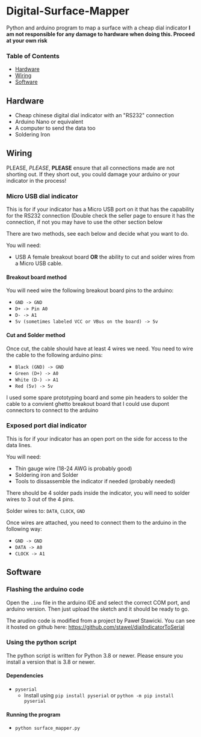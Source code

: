 # Digital-Surface-Mapper

Python and arduino program to map a surface with a cheap dial indicator
**I am not responsible for any damage to hardware when doing this. Proceed at your own risk**

### Table of Contents
- [Hardware](#hardware)
- [Wiring](#wiring)
- [Software](#software)

## Hardware

- Cheap chinese digital dial indicator with an "RS232" connection
- Arduino Nano or equivalent
- A computer to send the data too
- Soldering Iron

## Wiring

PLEASE, _PLEASE_, **PLEASE** ensure that all connections made are not shorting out. If they short out, you could damage your arduino or your indicator in the process!

### Micro USB dial indicator

This is for if your indicator has a Micro USB port on it that has the capability for the RS232 connection (Double check the seller page to ensure it has the connection, if not you may have to use the other section below

There are two methods, see each below and decide what you want to do.

You will need:

- USB A female breakout board **OR** the ability to cut and solder wires from a Micro USB cable.

#### Breakout board method

You will need wire the following breakout board pins to the arduino:

- `GND -> GND`
- `D+ -> Pin A0`
- `D- -> A1`
- `5v (sometimes labeled VCC or VBus on the board) -> 5v`

#### Cut and Solder method

Once cut, the cable should have at least 4 wires we need. You need to wire the cable to the following arduino pins:

- `Black (GND) -> GND`
- `Green (D+) -> A0`
- `White (D-) -> A1`
- `Red (5v) -> 5v`

I used some spare prototyping board and some pin headers to solder the cable to a convient ghetto breakout board that I could use dupont connectors to connect to the arduino

### Exposed port dial indicator

This is for if your indicator has an open port on the side for access to the data lines.

You will need:

- Thin gauge wire (18-24 AWG is probably good)
- Soldering iron and Solder
- Tools to dissassemble the indicator if needed (probably needed)

There should be 4 solder pads inside the indicator, you will need to solder wires to 3 out of the 4 pins.

Solder wires to: `DATA`, `CLOCK`, `GND`

Once wires are attached, you need to connect them to the arduino in the following way:

- `GND -> GND`
- `DATA -> A0`
- `CLOCK -> A1`

## Software

### Flashing the arduino code

Open the `.ino` file in the arduino IDE and select the correct COM port, and arduino version. Then just upload the sketch and it should be ready to go.

The arudino code is modified from a project by Paweł Stawicki. You can see it hosted on github here: https://github.com/stawel/dialIndicatorToSerial

### Using the python script

The python script is written for Python 3.8 or newer. Please ensure you install a version that is 3.8 or newer.

#### Dependencies

- `pyserial`
  - Install using `pip install pyserial` or `python -m pip install pyserial`

#### Running the program

- `python surface_mapper.py`
